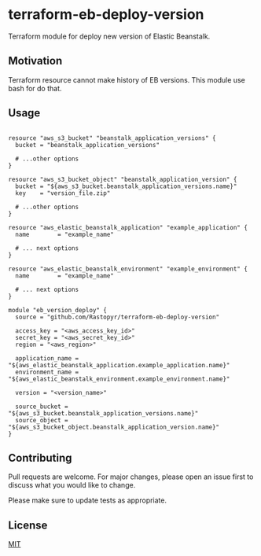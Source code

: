 # terraform-eb-deploy-version

Terraform module for deploy new version of Elastic Beanstalk.

## Motivation

Terraform resource cannot make history of EB versions. This
module use bash for do that.

## Usage

```hcl

resource "aws_s3_bucket" "beanstalk_application_versions" {
  bucket = "beanstalk_application_versions"

  # ...other options
}

resource "aws_s3_bucket_object" "beanstalk_application_version" {
  bucket = "${aws_s3_bucket.beanstalk_application_versions.name}"
  key    = "version_file.zip"

  # ...other options
}

resource "aws_elastic_beanstalk_application" "example_application" {
  name        = "example_name"

  # ... next options
}

resource "aws_elastic_beanstalk_environment" "example_environment" {
  name        = "example_name"

  # ... next options
}

module "eb_version_deploy" {
  source = "github.com/Rastopyr/terraform-eb-deploy-version"

  access_key = "<aws_access_key_id>"
  secret_key = "<aws_secret_key_id>"
  region = "<aws_region>"

  application_name = "${aws_elastic_beanstalk_application.example_application.name}"
  environment_name = "${aws_elastic_beanstalk_environment.example_environment.name}"

  version = "<version_name>"

  source_bucket = "${aws_s3_bucket.beanstalk_application_versions.name}"
  source_object = "${aws_s3_bucket_object.beanstalk_application_version.name}"
}

```

## Contributing
Pull requests are welcome. For major changes, please open an issue first to discuss what you would like to change.

Please make sure to update tests as appropriate.

## License
[MIT](https://choosealicense.com/licenses/mit/)
